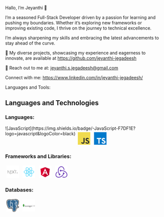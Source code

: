 Hallo, I’m Jeyanthi 👋

I’m a seasoned Full-Stack Developer driven by a passion for learning and pushing my boundaries. Whether it’s exploring new frameworks or improving existing code, I thrive on the journey to technical excellence.

I’m always sharpening my skills and embracing the latest advancements to stay ahead of the curve.

💼 My diverse projects, showcasing my experience and eagerness to innovate, are available at https://github.com/jeyanthi-jegadeesh

📩 Reach out to me at: jeyanthi.s.jegadeesh@gmail.com

Connect with me: https://www.linkedin.com/in/jeyanthi-jegadeesh/

Languages and Tools:

## Languages and Technologies

### Languages:
<p>
  ![JavaScript](https://img.shields.io/badge/-JavaScript-F7DF1E?logo=javascript&logoColor=black)
  <img src="https://raw.githubusercontent.com/github/explore/80688e429a7d4ef2fca1e82350fe8e3517d3494d/topics/javascript/javascript.png" alt="JavaScript" height="40" style="vertical-align:top; margin:4px">
  <img src="https://raw.githubusercontent.com/github/explore/530a66103192d4fe620e322f85b46aa322e5b091/topics/typescript/typescript.png" alt="TypeScript" height="40" style="vertical-align:top; margin:4px">
</p>

### Frameworks and Libraries:
<p>
  <img src="https://raw.githubusercontent.com/github/explore/ba9de12f88fd08825c51928d99c579d3dd969c21/topics/nextjs/nextjs.png" alt="Next.js" height="40" style="vertical-align:top; margin:4px">
  <img src="https://raw.githubusercontent.com/github/explore/cb661bc288627f05a5ac4187b00495fd8048c9fa/topics/react/react.png" alt="React" height="40" style="vertical-align:top; margin:4px">
  <img src="https://raw.githubusercontent.com/github/explore/3c4f7a0a72ff4f19243757271a0fb88138a831ac/topics/angular/angular.png" alt="Angular" height="40" style="vertical-align:top; margin:4px">
  <img src="https://raw.githubusercontent.com/github/explore/2c9e608f1713f0ba16d052d667a98a0d07a4c46c/topics/redux/redux.png" alt="Redux" height="40" style="vertical-align:top; margin:4px">
</p>

### Databases:
<p>
  <img src="https://raw.githubusercontent.com/github/explore/96943574ba0c0340ba6ea1e6f768e9abe43e34e1/topics/postgresql/postgresql.png" alt="PostgreSQL" height="40" style="vertical-align:top; margin:4px">
  <img src="https://raw.githubusercontent.com/github/explore/6c6508f98a6e4c7d8ce0a3f5948f1a6e6a5ba928/topics/mongodb/mongodb.png" alt="MongoDB" height="40" style="vertical-align:top; margin:4px">
</p>

